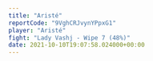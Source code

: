 ```yaml
---
title: "Aristé"
reportCode: "9VghCRJvynYPpxG1"
player: "Aristé"
fight: "Lady Vashj - Wipe 7 (48%)"
date: 2021-10-10T19:07:58.024000+00:00
---
```

